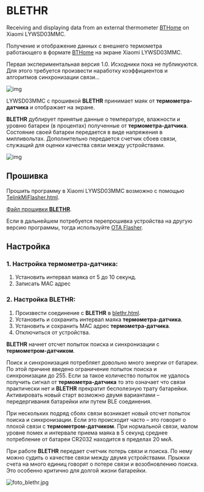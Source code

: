 # BLETHR
Receiving and displaying data from an external thermometer [BTHome](https://bthome.io/) on Xiaomi LYWSD03MMC.

Получение и отображение данных с внешнего термометра работающего в формате [BTHome](https://bthome.io/) на экране Xiaomi LYWSD03MMC.

Первая экспериментальная версия 1.0. Исходники пока не публикуются. Для этого требуется произвести наработку коэффициентов и алгоритмов синхронизации связи...

![img](https://raw.githubusercontent.com/pvvx/pvvx.github.io/refs/heads/master/blethr/img/blethr.jpg)

LYWSD03MMC с прошивкой **BLETHR** принимает маяк от **термометра-датчика** и отображает на экране.

**BLETHR** дублирует принятые данные о температуре, влажности и уровню батареи (в процентах) полученные от **термометра-датчика**. Состояние своей батареи передается в виде напряжения в милливольтах. Дополнительно передается счетчик сбоев связи, служащий для оценки качества связи между устройствами.

![img](https://raw.githubusercontent.com/pvvx/pvvx.github.io/refs/heads/master/blethr/img/ha_bthome.jpg)

## Прошивка

Прошить программу в Xiaomi LYWSD03MMC возможно с помощью [TelinkMiFlasher.html](https://pvvx.github.io/ATC_MiThermometer/TelinkMiFlasher.html).

[Файл прошивки **BLETHR**](https://github.com/pvvx/BLETHR/raw/refs/heads/master/blethr_v10.bin).

Если в дальнейшем потребуется перепрошивка устройства на другую версию программы, тогда используйте [OTA Flasher](https://pvvx.github.io/ATC_MiThermometer/TelinkOTA.html).

## Настройка

### 1. Настройка **термометра-датчика**:

1. Установить интервал маяка от 5 до 10 секунд.
2. Записать MAC адрес

### 2. Настройка BLETHR:

1. Произвести соединение с **BLETHR** в [blethr.html](https://pvvx.github.io/blethr/blethr.html).
2. Установить и сохранить интервал маяка **термометра-датчика**.
3. Установить и сохранить MAC адрес **термометра-датчика**.
4. Отключиться от устройства.

**BLETHR** начнет отсчет попыток поиска и синхронизации с **термометром-датчиком**.

Поиск и синхронизация потребляет довольно много энергии от батареи.
По этой причине введено ограничение попыток поиска и синхронизации до 255.
Если за такое количество попыток не удалось получить сигнал от **термометра-датчика** то это означает что связи практически нет и **BLETHR** прекратит бесполезную трату батарейки.
Активировать новый старт возможно двумя вариантами – передергивания батарейки или путем BLE соединения. 

При нескольких подряд сбоях связи возникает новый отсчет попыток поиска и синхронизации. 
Если это происходит часто – это говорит о плохой связи с **термометром-датчиком**.
При нормальной связи, малом уровне помех и интервале приема маяка в 5 секунд среднее потребление от батареи CR2032 находится в пределах 20 мкА.

При работе **BLETHR** передает счетчик потерь связи и поиска.
По нему можно судить о качестве связи между двумя устройствами.
Прыжки счета на много единиц говорят о потере связи и возобновлению поиска. Это особенно критично для долгой жизни батарейки.

![foto_blethr.jpg](https://raw.githubusercontent.com/pvvx/pvvx.github.io/refs/heads/master/blethr/img/foto_blethr.jpg)
